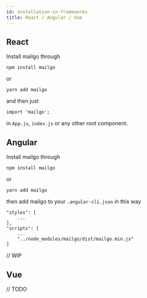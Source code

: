 ```yaml
---
id: installation-in-frameworks
title: React / Angular / Vue
---
```


## React

Install mailgo through

```
npm install mailgo
```

or

```
yarn add mailgo
```

and then just

```
import 'mailgo';
```

in `App.js`, `index.js` or any other root component.

## Angular

Install mailgo through

```
npm install mailgo
```

or

```
yarn add mailgo
```

then add mailgo to your `.angular-cli.json` in this way

```
"styles": [
    ...
],
"scripts": [
    ...
    "../node_modules/mailgo/dist/mailgo.min.js"
]
```

// WIP

## Vue

// TODO
